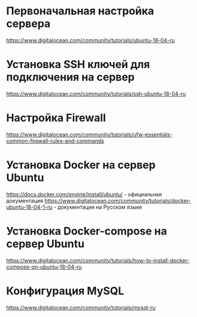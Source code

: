 # Первоначальная настройка сервера

https://www.digitalocean.com/community/tutorials/ubuntu-18-04-ru

# Установка SSH ключей для подключения на сервер

https://www.digitalocean.com/community/tutorials/ssh-ubuntu-18-04-ru


# Настройка Firewall 

https://www.digitalocean.com/community/tutorials/ufw-essentials-common-firewall-rules-and-commands


# Установка Docker на сервер Ubuntu

https://docs.docker.com/engine/install/ubuntu/ - официальная документация
https://www.digitalocean.com/community/tutorials/docker-ubuntu-18-04-1-ru - документация на Русском языке


# Установка Docker-compose на сервер Ubuntu

https://www.digitalocean.com/community/tutorials/how-to-install-docker-compose-on-ubuntu-18-04-ru


# Конфигурация MySQL

https://www.digitalocean.com/community/tutorials/mysql-ru
